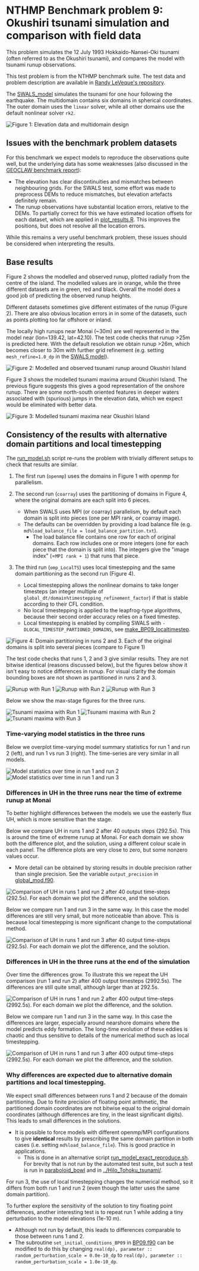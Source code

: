 # NTHMP Benchmark problem 9: Okushiri tsunami simulation and comparison with field data

This problem simulates the 12 July 1993 Hokkaido-Nansei-Oki tsunami (often referred to as the Okushiri tsunami), and compares the model with tsunami runup observations.

This test problem is from the NTHMP benchmark suite. The test data and problem description are available in [Randy LeVeque's repository](https://github.com/rjleveque/nthmp-benchmark-problems/tree/master/BP09-FrankG-Okushiri_island/). 

The [SWALS_model](BP09.f90) simulates the tsunami for one hour following the earthquake. The multidomain contains six domains in spherical coordinates. The outer domain uses the `linear` solver, while all other domains use the default nonlinear solver `rk2`. 

![Figure 1: Elevation data and multidomain design](https://github.com/GeoscienceAustralia/ptha/blob/figures/propagation/SWALS/examples/nthmp/BP09/elevation_okushiri_lowresolution_omp.png)

## Issues with the benchmark problem datasets

For this benchmark we expect models to reproduce the observations quite well, but the underlying data has some weaknesses (also discussed in the [GEOCLAW benchmark report](https://depts.washington.edu/clawpack/links/nthmp-benchmarks/geoclaw-results.pdf)):

* The elevation has clear discontinuities and mismatches between neighbouring grids. For the SWALS test, some effort was made to preprocess DEMs to reduce mismatches, but elevation artefacts definitely remain.
* The runup observations have substantial location errors, relative to the DEMs. To partially correct for this we have estimated location offsets for each dataset, which are applied in [plot_results.R](plot_results.R). This improves the positions, but does not resolve all the location errors.

While this remains a very useful benchmark problem, these issues should be considered when interpreting the results. 

## Base results

Figure 2 shows the modelled and observed runup, plotted radially from the centre of the island. The modelled values are in orange, while the three different datasets are in green, red and black. Overall the model does a good job of predicting the observed runup heights.

Different datasets sometimes give different estimates of the runup (Figure 2). There are also obvious location errors in in some of the datasets, such as points plotting too far offshore or inland.

The locally high runups near Monai (~30m) are well represented in the model near (lon=139.42, lat=42.10). The test code checks that runup >25m is predicted here. With the default resolution we obtain runup >26m, which becomes closer to 30m with further grid refinement (e.g. setting `mesh_refine=1.0_dp` in the [SWALS model](BP09.f90)). 

![Figure 2: Modelled and observed tsunami runup around Okushiri Island](https://github.com/GeoscienceAustralia/ptha/blob/figures/propagation/SWALS/examples/nthmp/BP09/runup_heights_okushiri_lowresolution_omp.png)

Figure 3 shows the modelled tsunami maxima around Okushiri Island. The previous figure suggests this gives a good representation of the onshore runup. There are some north-south oriented features in deeper waters associated with (spurious) jumps in the elevation data, which we expect would be eliminated with better data.

![Figure 3: Modelled tsunami maxima near Okushiri Island](https://github.com/GeoscienceAustralia/ptha/blob/figures/propagation/SWALS/examples/nthmp/BP09/max_stage_okushiri_lowresolution_omp.png)

## Consistency of the results with alternative domain partitions and local timestepping

The [run_model.sh](run_model.sh) script re-runs the problem with trivially different setups to check that results are similar.

1. The first run (`openmp`) uses the domains in Figure 1 with openmp for parallelism.

2. The second run (`coarray`) uses the partitioning of domains in Figure 4, where the original domains are each split into 6 pieces.

    * When SWALS uses MPI (or coarray) parallelism, by default each domain is split into pieces (one per MPI rank, or coarray image). 
    * The defaults can be overridden by providing a load balance file (e.g. `md%load_balance_file = load_balance_partition.txt`). 
        * The load balance file contains one row for each of original domains. Each row includes one or more integers (one for each piece that the domain is split into). The integers give the "image index" (=`MPI rank + 1`) that runs that piece. 

3. The third run (`omp_LocalTS`) uses local timestepping and the same domain partitioning as the second run (Figure 4). 

    * Local timestepping allows the nonlinear domains to take longer timesteps (an integer multiple of `global_dt/domain%timestepping_refinement_factor`) if that is stable according to their CFL condition.
    * No local timestepping is applied to the leapfrog-type algorithms, because their second order accuracy relies on a fixed timestep.
    * Local timestepping is enabled by compiling SWALS with `-DLOCAL_TIMESTEP_PARTIONED_DOMAINS`, see [make_BP09_localtimestep](make_BP09_localtimestep).

![Figure 4: Domain partitioning in runs 2 and 3. Each of the original domains is split into several pieces (compare to Figure 1)](https://github.com/GeoscienceAustralia/ptha/blob/figures/propagation/SWALS/examples/nthmp/BP09/elevation_okushiri_lowresolution_coarray.png)

The test code checks that runs 1, 2 and 3 give similar results. They are not bitwise identical (reasons discussed below), but the figures below show it isn't easy to notice differences in runup. For visual clarity the domain bounding boxes are not shown as partitioned in runs 2 and 3.

![Runup with Run 1](https://github.com/GeoscienceAustralia/ptha/blob/figures/propagation/SWALS/examples/nthmp/BP09/runup_heights_okushiri_lowresolution_omp.png) ![Runup with Run 2](https://github.com/GeoscienceAustralia/ptha/blob/figures/propagation/SWALS/examples/nthmp/BP09/runup_heights_okushiri_lowresolution_coarray.png) ![Runup with Run 3](https://github.com/GeoscienceAustralia/ptha/blob/figures/propagation/SWALS/examples/nthmp/BP09/runup_heights_okushiri_lowresolution_omp_localtimestep.png)

Below we show the max-stage figures for the three runs. 

![Tsunami maxima with Run 1](https://github.com/GeoscienceAustralia/ptha/blob/figures/propagation/SWALS/examples/nthmp/BP09/max_stage_okushiri_lowresolution_omp.png) ![Tsunami maxima with Run 2](https://github.com/GeoscienceAustralia/ptha/blob/figures/propagation/SWALS/examples/nthmp/BP09/max_stage_okushiri_lowresolution_coarray.png) ![Tsunami maxima with Run 3](https://github.com/GeoscienceAustralia/ptha/blob/figures/propagation/SWALS/examples/nthmp/BP09/max_stage_okushiri_lowresolution_omp_localtimestep.png)

### Time-varying model statistics in the three runs

Below we overplot time-varying model summary statistics for run 1 and run 2 (left), and run 1 vs run 3 (right). The time-series are very similar in all models.

![Model statistics over time in run 1 and run 2](https://github.com/GeoscienceAustralia/ptha/blob/figures/propagation/SWALS/examples/nthmp/BP09/Compare_openmp_coarray.png) ![Model statistics over time in run 1 and run 3](https://github.com/GeoscienceAustralia/ptha/blob/figures/propagation/SWALS/examples/nthmp/BP09/Compare_openmp_ompLocalTS.png)

### Differences in UH in the three runs near the time of extreme runup at Monai

To better highlight differences between the models we use the easterly flux UH, which is more sensitive than the stage. 

Below we compare UH in runs 1 and 2 after 40 outputs steps (292.5s). This is around the time of extreme runup at Monai. For each domain we show both the difference plot, and the solution, using a different colour scale in each panel. The difference plots are very close to zero, but some nonzero values occur. 

* More detail can be obtained by storing results in double precision rather than single precision. See the variable `output_precision` in [global_mod.f90](../../../../src/shallow_water/global_mod.f90).

![Comparison of UH in runs 1 and run 2 after 40 output time-steps (292.5s). For each domain we plot the difference, and the solution.](https://github.com/GeoscienceAustralia/ptha/blob/figures/propagation/SWALS/examples/nthmp/BP09/Compare_omp_coarray_time_index_40.png)

Below we compare run 1 and run 3 in the same way. In this case the model differences are still very small, but more noticeable than above. This is because local timestepping is more significant change to the computational method. 

![Comparison of UH in runs 1 and run 3 after 40 output time-steps (292.5s). For each domain we plot the difference, and the solution.](https://github.com/GeoscienceAustralia/ptha/blob/figures/propagation/SWALS/examples/nthmp/BP09/Compare_omp_ompLocalTS_time_index_40.png)

### Differences in UH in the three runs at the end of the simulation

Over time the differences grow. To illustrate this we repeat the UH comparison (run 1 and run 2) after 400 output timesteps (2992.5s). The differences are still quite small, although larger than at 292.5s.

![Comparison of UH in runs 1 and run 2 after 400 output time-steps (2992.5s). For each domain we plot the difference, and the solution.](https://github.com/GeoscienceAustralia/ptha/blob/figures/propagation/SWALS/examples/nthmp/BP09/Compare_omp_coarray_time_index_400.png)

Below we compare run 1 and run 3 in the same way. In this case the differences are larger, especially around nearshore domains where the model predicts eddy formation. The long-time evolution of these eddies is chaotic and thus sensitive to details of the numerical method such as local timestepping.

![Comparison of UH in runs 1 and run 3 after 400 output time-steps (2992.5s). For each domain we plot the difference, and the solution.](https://github.com/GeoscienceAustralia/ptha/blob/figures/propagation/SWALS/examples/nthmp/BP09/Compare_omp_ompLocalTS_time_index_400.png)

### Why differences are expected due to alternative domain partitions and local timestepping.

We expect small differences between runs 1 and 2 because of the domain partitioning. Due to finite precision of floating point arithmetic, the partitioned domain coordinates are not bitwise equal to the original domain coordinates (although differences are tiny, in the least significant digits). This leads to small differences in the solutions. 

* It is possible to force models with different openmp/MPI configurations to give __identical__ results by prescribing the same domain partition in both cases (i.e. setting `md%load_balance_file`). This is good practice in applications. 
    * This is done in an alternative script [run_model_exact_reproduce.sh](run_model_exact_reproduce.sh). For brevity that is not run by the automated test suite, but such a test is run in [paraboloid_bowl](../../paraboloid_bowl) and in [../Hilo_Tohoku_tsunami/](../Hilo_Tohoku_tsunami).

For run 3, the use of local timestepping changes the numerical method, so it differs from both run 1 and run 2 (even though the latter uses the same domain partition). 

To further explore the sensitivity of the solution to tiny floating point differences, another interesting test is to repeat run 1 while adding a tiny perturbation to the model elevations (1e-10 m). 

* Although not run by default, this leads to differences comparable to those between runs 1 and 2. 
* The subroutine `set_initial_conditions_BP09` in [BP09.f90](BP09.f90) can be modified to do this by changing `real(dp), parameter :: random_perturbation_scale = 0.0e-10_dp` to `real(dp), parameter :: random_perturbation_scale = 1.0e-10_dp`. 

